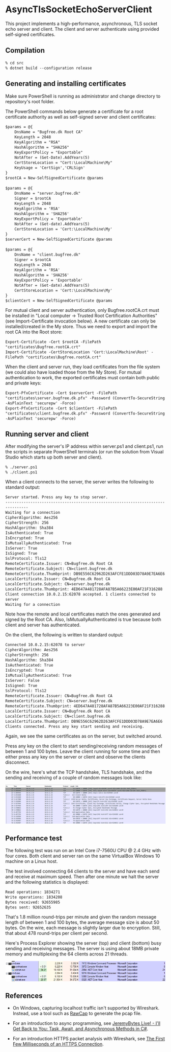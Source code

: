 # AsyncTlsSocketEchoServerClient

This project implements a high-performance, asynchronous, TLS socket
echo server and client. The client and server authenticate using
provided self-signed certificates.

## Compilation

    % cd src
    % dotnet build --configuration release

## Generating and installing certificates

Make sure PowerShell is running as administrator and change directory
to repository's root folder.

The PowerShell commands below generate a certificate for a root
certificate authority as well as self-signed server and client
certificates:

    $params = @{
        DnsName = "Bugfree.dk Root CA"
        KeyLength = 2048
        KeyAlgorithm = "RSA"
        HashAlgorithm = "SHA256"
        KeyExportPolicy = "Exportable"
        NotAfter = (Get-Date).AddYears(5)
        CertStoreLocation = "Cert:\LocalMachine\My"
        KeyUsage = 'CertSign','CRLSign'
    }
    $rootCA = New-SelfSignedCertificate @params

    $params = @{
        DnsName = "server.bugfree.dk"
        Signer = $rootCA
        KeyLength = 2048
        KeyAlgorithm = 'RSA'
        HashAlgorithm = 'SHA256'
        KeyExportPolicy = 'Exportable'
        NotAfter = (Get-date).AddYears(5)
        CertStoreLocation = 'Cert:\LocalMachine\My'
    }
    $serverCert = New-SelfSignedCertificate @params

    $params = @{
        DnsName = "client.bugfree.dk"
        Signer = $rootCA
        KeyLength = 2048
        KeyAlgorithm = 'RSA'
        HashAlgorithm = 'SHA256'
        KeyExportPolicy = 'Exportable'
        NotAfter = (Get-date).AddYears(5)
        CertStoreLocation = 'Cert:\LocalMachine\My'
    }
    $clientCert = New-SelfSignedCertificate @params

For mutual client and server authentication, only Bugfree.rootCA.crt
must be installed in "Local computer -> Trusted Root Certification
Authorities" (see Import-Certificate invocation below). A new
certificate can only be installed/created in the My store. Thus we
need to export and import the root CA into the Root store:

    Export-Certificate -Cert $rootCA -FilePath "certificates\Bugfree.rootCA.crt"
    Import-Certificate -CertStoreLocation 'Cert:\LocalMachine\Root' -FilePath "certificates\Bugfree.rootCA.crt"

When the client and server run, they load certificates from the file
system (we could also have loaded those from the My Store). For mutual
authentication to work, the exported certificates must contain both
public and private keys:

    Export-PfxCertificate -Cert $serverCert -FilePath "certificates\server.bugfree.dk.pfx" -Password (ConvertTo-SecureString -AsPlainText 'securepw' -Force)
    Export-PfxCertificate -Cert $clientCert -FilePath "certificates\client.bugfree.dk.pfx" -Password (ConvertTo-SecureString -AsPlainText 'securepw' -Force)

## Running server and client

After modifying the server's IP address within server.ps1 and
client.ps1, run the scripts in separate PowerShell terminals (or run
the solution from Visual Studio which starts up both server and
client).

    % ./server.ps1
    % ./client.ps1

When a client connects to the server, the server writes the following
to standard output:

    Server started. Press any key to stop server.
    --------------------------------------------------------------------------------
    Waiting for a connection
    CipherAlgorithm: Aes256
    CipherStrength: 256
    HashAlgorithm: Sha384
    IsAuthenticated: True
    IsEncrypted: True
    IsMutuallyAuthenticated: True
    IsServer: True
    IsSigned: True
    SslProtocol: Tls12
    RemoteCertificate.Issuer: CN=Bugfree.dk Root CA
    RemoteCertificate.Subject: CN=client.bugfree.dk
    RemoteCertificate.Thumbprint: DB9E556C62962D263AFCFE1DDD03D78A9E7EA6E6
    LocalCertificate.Issuer: CN=Bugfree.dk Root CA
    LocalCertificate.Subject: CN=server.bugfree.dk
    LocalCertificate.Thumbprint: 4ED647A481728AFA87B5A66223E00AF21F316288
    Client connection 10.0.2.15:62078 accepted. 1 clients connected to server
    Waiting for a connection

Note how the remote and local certificates match the ones generated
and signed by the Root CA. Also, IsMutuallyAuthenticated is true
because both client and server has authenticated.

On the client, the following is written to standard output:

    Connected 10.0.2.15:62078 to server
    CipherAlgorithm: Aes256
    CipherStrength: 256
    HashAlgorithm: Sha384
    IsAuthenticated: True
    IsEncrypted: True
    IsMutuallyAuthenticated: True
    IsServer: False
    IsSigned: True
    SslProtocol: Tls12
    RemoteCertificate.Issuer: CN=Bugfree.dk Root CA
    RemoteCertificate.Subject: CN=server.bugfree.dk
    RemoteCertificate.Thumbprint: 4ED647A481728AFA87B5A66223E00AF21F316288
    LocalCertificate.Issuer: CN=Bugfree.dk Root CA
    LocalCertificate.Subject: CN=client.bugfree.dk
    LocalCertificate.Thumbprint: DB9E556C62962D263AFCFE1DDD03D78A9E7EA6E6
    Clients connected. Press any key start sending and receiving.

Again, we see the same certificates as on the server, but switched
around.

Press any key on the client to start sending/receiving random messages
of between 1 and 100 bytes. Leave the client running for some time and
then either press any key on the server or client and observe the
clients disconnect.
       
On the wire, here's what the TCP handshake, TLS handshake, and the
sending and receiving of a couple of random messages look like:

![Network traffic](Wireshark.png)

## Performance test

The following test was run on an Intel Core i7-7560U CPU @ 2.4 GHz
with four cores. Both client and server ran on the same VirtualBox
Windows 10 machine on a Linux host.

The test involved connecting 64 clients to the server and have each
send and receive at maximum speed. Then after one minute we halt the
server and the following statistics is displayed:

    Read operations: 1834271
    Write operations: 1834208
    Bytes received: 92655985
    Bytes sent: 92652635

That's 1.8 million round-trips per minute and given the random message
length of between 1 and 100 bytes, the average message size is about
50 bytes. On the wire, each message is slightly larger due to
encryption. Still, that about 478 round-trips per client per second.

Here's Process Explorer showing the server (top) and client (bottom)
busy sending and receiving messages. The server is using about 18MB
private memory and multiplexing the 64 clients across 21 threads.

![Process Explorer](ProcessExplorer.png)

## References

- On Windows, capturing localhost traffic isn't supported by
  Wireshark. Instead, use a tool such as
  [RawCap](http://www.netresec.com/?page=RawCap) to generate the pcap
  file.

- For an introduction to async programming, see [JeremyBytes Live! -
  I'll Get Back to You: Task, Await, and Asynchronous Methods in
  C#](https://www.youtube.com/watch?v=B2HDDKq4d3c).

- For an introduction HTTPS packet analysis with Wireshark, see [The
  First Few Milliseconds of an HTTPS
  Connection](http://www.moserware.com/2009/06/first-few-milliseconds-of-https.html).
